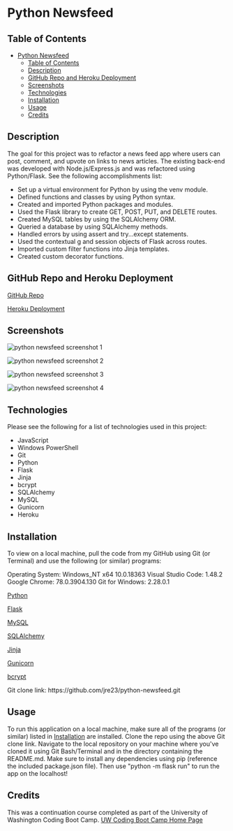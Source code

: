 # Python Newsfeed

## Table of Contents

- [Python Newsfeed](#python-newsfeed)
  - [Table of Contents](#table-of-contents)
  - [Description](#description)
  - [GitHub Repo and Heroku Deployment](#github-repo-and-heroku-deployment)
  - [Screenshots](#screenshots)
  - [Technologies](#technologies)
  - [Installation](#installation)
  - [Usage](#usage)
  - [Credits](#credits)

## Description

The goal for this project was to refactor a news feed app where users can post, comment, and upvote on links to news articles. The existing back-end was developed with Node.js/Express.js and was refactored using Python/Flask. See the following accomplishments list:

- Set up a virtual environment for Python by using the venv module.
- Defined functions and classes by using Python syntax.
- Created and imported Python packages and modules.
- Used the Flask library to create GET, POST, PUT, and DELETE routes.
- Created MySQL tables by using the SQLAlchemy ORM.
- Queried a database by using SQLAlchemy methods.
- Handled errors by using assert and try...except statements.
- Used the contextual g and session objects of Flask across routes.
- Imported custom filter functions into Jinja templates.
- Created custom decorator functions.

## GitHub Repo and Heroku Deployment

[GitHub Repo](https://github.com/jre23/python-newsfeed)

[Heroku Deployment](https://python-newsfeed-jre23.herokuapp.com)

## Screenshots

![python newsfeed screenshot 1](https://user-images.githubusercontent.com/69170823/115649196-b7caf080-a2db-11eb-9bda-9e98500fc332.png)

![python newsfeed screenshot 2](https://user-images.githubusercontent.com/69170823/115649046-6f133780-a2db-11eb-8cdf-a978a502286c.png)

![python newsfeed screenshot 3](https://user-images.githubusercontent.com/69170823/115649145-9ec23f80-a2db-11eb-839b-a5cce588f610.png)

![python newsfeed screenshot 4](https://user-images.githubusercontent.com/69170823/115649271-e052ea80-a2db-11eb-9e47-81aeca5a6337.png)

## Technologies

Please see the following for a list of technologies used in this project:

- JavaScript
- Windows PowerShell
- Git
- Python
- Flask
- Jinja
- bcrypt
- SQLAlchemy
- MySQL
- Gunicorn
- Heroku

## Installation

To view on a local machine, pull the code from my GitHub using Git (or Terminal) and use the following (or similar) programs:

Operating System: Windows_NT x64 10.0.18363
Visual Studio Code: 1.48.2
Google Chrome: 78.0.3904.130
Git for Windows: 2.28.0.1

[Python](https://www.python.org)

[Flask](https://palletsprojects.com/p/flask)

[MySQL](https://www.mysql.com)

[SQLAlchemy](https://www.sqlalchemy.org)

[Jinja](https://palletsprojects.com/p/jinja)

[Gunicorn](https://gunicorn.org/)

[bcrypt](https://pypi.org/project/bcrypt)

Git clone link: htt<span>ps://github.com/jre23/python-newsfeed.git</span>

## Usage

To run this application on a local machine, make sure all of the programs (or similar) listed in [Installation](#Installation) are installed. Clone the repo using the above Git clone link. Navigate to the local repository on your machine where you've cloned it using Git Bash/Terminal and in the directory containing the README.md. Make sure to install any dependencies using pip (reference the included package.json file). Then use "python -m flask run" to run the app on the localhost!

## Credits

This was a continuation course completed as part of the University of Washington Coding Boot Camp. [UW Coding Boot Camp Home Page](https://bootcamp.uw.edu/coding/)
